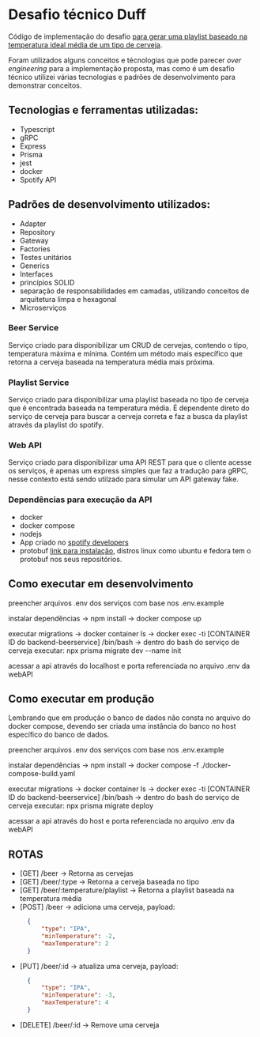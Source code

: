 # Desafio técnico Duff

Código de implementação do desafio [para gerar uma playlist baseado na temperatura ideal média de um tipo de cerveja](https://github.com/ciclic/duff).

Foram utilizados alguns conceitos e técnologias que pode parecer *over engineering* para a implementação proposta, mas como é um desafio técnico utilizei várias tecnologias e padrões de desenvolvimento para demonstrar conceitos.

## Tecnologias e ferramentas utilizadas:
- Typescript
- gRPC
- Express
- Prisma
- jest
- docker
- Spotify API

## Padrões de desenvolvimento utilizados:
- Adapter
- Repository
- Gateway
- Factories
- Testes unitários
- Generics
- Interfaces
- princípios SOLID
- separação de responsabilidades em camadas, utilizando conceitos de arquitetura limpa e hexagonal
- Microserviços

### Beer Service

Serviço criado para disponibilizar um CRUD de cervejas, contendo o tipo, temperatura máxima e mínima. Contém um método mais específico que retorna a cerveja baseada na temperatura média mais próxima.

### Playlist Service

Serviço criado para disponibilizar uma playlist baseada no tipo de cerveja que é encontrada baseada na temperatura média. É dependente direto do serviço de cerveja para buscar a cerveja correta e faz a busca da playlist através da playlist do spotify.

### Web API

Serviço criado para disponibilizar uma API REST para que o cliente acesse os serviços, é apenas um express simples que faz a tradução para gRPC, nesse contexto está sendo utilzado para simular um API gateway fake.

### Dependências para execução da API
- docker
- docker compose
- nodejs
- App criado no [spotify developers](https://developer.spotify.com/documentation/web-api/tutorials/getting-started#request-an-access-token)
- protobuf [link para instalação](https://github.com/protocolbuffers/protobuf/releases/tag/v22.3), distros linux como ubuntu e fedora tem o protobuf nos seus repositórios.

## Como executar em desenvolvimento

preencher arquivos .env dos serviços com base nos .env.example

instalar dependências
-> npm install 
-> docker compose up

executar migrations
-> docker container ls
-> docker exec -ti [CONTAINER ID do backend-beerservice] /bin/bash
-> dentro do bash do serviço de cerveja executar: npx prisma migrate dev --name init

acessar a api através do localhost e porta referenciada no arquivo .env da webAPI

## Como executar em produção

Lembrando que em produção o banco de dados não consta no arquivo do docker compose, devendo ser criada uma instância do banco no host específico do banco de dados.

preencher arquivos .env dos serviços com base nos .env.example

instalar dependências
-> npm install 
-> docker compose -f ./docker-compose-build.yaml

executar migrations
-> docker container ls
-> docker exec -ti [CONTAINER ID do backend-beerservice] /bin/bash
-> dentro do bash do serviço de cerveja executar: npx prisma migrate deploy

acessar a api através do host e porta referenciada no arquivo .env da webAPI

## ROTAS

- [GET] /beer -> Retorna as cervejas
- [GET] /beer/:type -> Retorna a cerveja baseada no tipo
- [GET] /beer/:temperature/playlist -> Retorna a playlist baseada na temperatura média
- [POST] /beer -> adiciona uma cerveja, payload: 
  ```json
    {
    	"type": "IPA",
    	"minTemperature": -2,
    	"maxTemperature": 2
    }
  ```
- [PUT] /beer/:id -> atualiza uma cerveja, payload:
  ```json
    {
    	"type": "IPA",
    	"minTemperature": -3,
    	"maxTemperature": 4
    }
  ```
- [DELETE] /beer/:id -> Remove uma cerveja